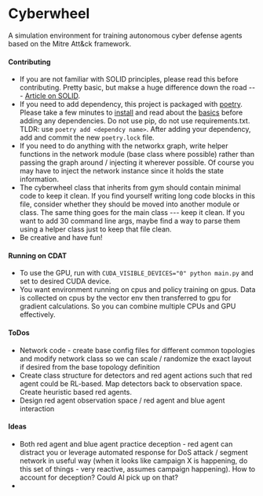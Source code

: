 # Cyberwheel

A simulation environment for training autonomous cyber defense agents based on the Mitre Att&ck framework.

#### Contributing

- If you are not familiar with SOLID principles, please read this before contributing. Pretty basic, but makse a huge difference down the road --- [Article on SOLID](https://medium.com/@iclub-ideahub/the-solid-principles-a-guide-to-writing-maintainable-and-extensible-code-in-python-ecac4ea8d7ee).
- If you need to add dependency, this project is packaged with [poetry](https://python-poetry.org/). Please take a few minutes to [install](https://python-poetry.org/docs/#installation) and read about the [basics](https://python-poetry.org/docs/basic-usage/#specifying-dependencies) before adding any dependencies. Do not use pip, do not use requirements.txt. TLDR: use `poetry add <dependcy name>`. After adding your dependency, add and commit the new `poetry.lock` file.
- If you need to do anything with the networkx graph, write helper functions in the network module (base class where possible) rather than passing the graph around / injecting it wherever possible. Of course you may have to inject the network instance since it holds the state information.
- The cyberwheel class that inherits from gym should contain minimal code to keep it clean. If you find yourself writing long code blocks in this file, consider whether they should be moved into another module or class. The same thing goes for the main class --- keep it clean. If you want to add 30 command line args, maybe find a way to parse them using a helper class just to keep that file clean.
- Be creative and have fun!

#### Running on CDAT

- To use the GPU, run with ```CUDA_VISIBLE_DEVICES="0" python main.py``` and set to desired CUDA device.
- You want environment running on cpus and policy training on gpus. Data is collected on cpus by the vector env then transferred to gpu for gradient calculations. So you can combine multiple CPUs and GPU effectively.

#### ToDos

- Network code - create base config files for different common topologies and modify network class so we can scale / randomize the exact layout if desired from the base topology definition
- Create class structure for detectors and red agent actions such that red agent could be RL-based. Map detectors back to observation space. Create heuristic based red agents.
- Design red agent observation space / red agent and blue agent interaction

#### Ideas

- Both red agent and blue agent practice deception - red agent can distract you or leverage automated response for DoS attack / segment network in useful way (when it looks like campaign X is happening, do this set of things - very reactive, assumes campaign happening). How to account for deception? Could AI pick up on that?
-

